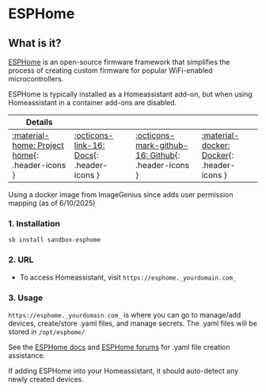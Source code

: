 # ESPHome

## What is it?

[ESPHome](https://esphome.io/)  is an open-source firmware framework that simplifies the process of creating custom firmware for popular WiFi-enabled microcontrollers.

ESPHome is typically installed as a Homeassistant add-on, but when using Homeassistant in a container add-ons are disabled.

| Details     |             |             |             |
|-------------|-------------|-------------|-------------|
| [:material-home: Project home](https://esphome.io/){: .header-icons } | [:octicons-link-16: Docs](https://esphome.io/components/){: .header-icons } | [:octicons-mark-github-16: Github](https://github.com/imagegenius/docker-esphome/){: .header-icons } | [:material-docker: Docker](https://ghcr.io/esphome/esphome){: .header-icons }|

Using a docker image from ImageGenius since adds user permission mapping (as of 6/10/2025)

### 1. Installation

``` shell
sb install sandbox-esphome

```

### 2. URL

- To access Homeassistant, visit `https://esphome._yourdomain.com_`

### 3. Usage

`https://esphome._yourdomain.com_` is where you can go to manage/add devices, create/store .yaml files, and manage secrets. The .yaml files will be stored in `/opt/esphome/`

See the [ESPHome docs](https://esphome.io/components/) and [ESPHome forums](https://community.home-assistant.io/c/esphome/) for .yaml file creation assistance.

If adding ESPHome into your Homeassistant, it should auto-detect any newly created devices.
